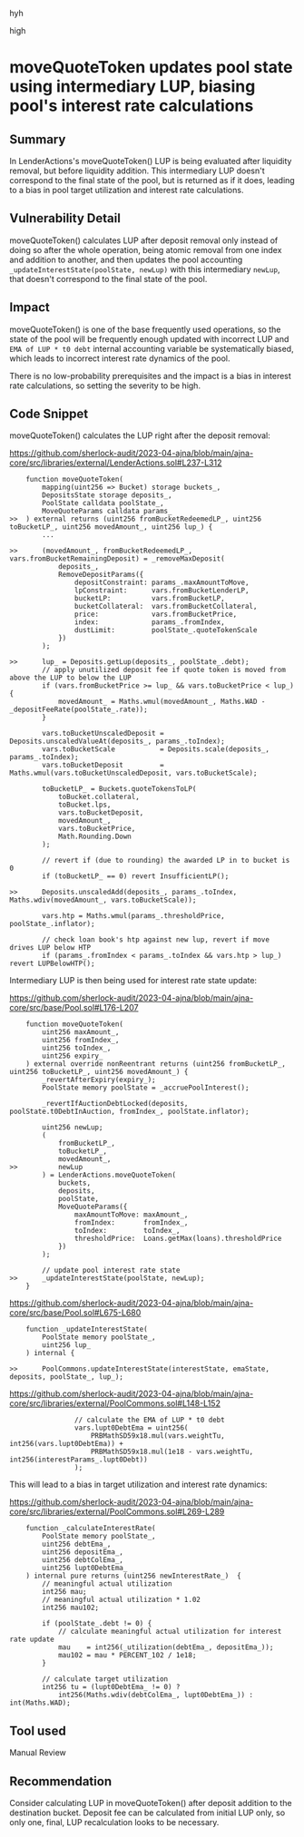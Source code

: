 hyh

high

# moveQuoteToken updates pool state using intermediary LUP, biasing pool's interest rate calculations

## Summary

In LenderActions's moveQuoteToken() LUP is being evaluated after liquidity removal, but before liquidity addition. This intermediary LUP doesn't correspond to the final state of the pool, but is returned as if it does, leading to a bias in pool target utilization and interest rate calculations.

## Vulnerability Detail

moveQuoteToken() calculates LUP after deposit removal only instead of doing so after the whole operation, being atomic removal from one index and addition to another, and then updates the pool accounting `_updateInterestState(poolState, newLup)` with this intermediary `newLup`, that doesn't correspond to the final state of the pool.

## Impact

moveQuoteToken() is one of the base frequently used operations, so the state of the pool will be frequently enough updated with incorrect LUP and `EMA of LUP * t0 debt` internal accounting variable be systematically biased, which leads to incorrect interest rate dynamics of the pool.

There is no low-probability prerequisites and the impact is a bias in interest rate calculations, so setting the severity to be high.

## Code Snippet

moveQuoteToken() calculates the LUP right after the deposit removal:

https://github.com/sherlock-audit/2023-04-ajna/blob/main/ajna-core/src/libraries/external/LenderActions.sol#L237-L312

```solidity
    function moveQuoteToken(
        mapping(uint256 => Bucket) storage buckets_,
        DepositsState storage deposits_,
        PoolState calldata poolState_,
        MoveQuoteParams calldata params_
>>  ) external returns (uint256 fromBucketRedeemedLP_, uint256 toBucketLP_, uint256 movedAmount_, uint256 lup_) {
        ...

>>      (movedAmount_, fromBucketRedeemedLP_, vars.fromBucketRemainingDeposit) = _removeMaxDeposit(
            deposits_,
            RemoveDepositParams({
                depositConstraint: params_.maxAmountToMove,
                lpConstraint:      vars.fromBucketLenderLP,
                bucketLP:          vars.fromBucketLP,
                bucketCollateral:  vars.fromBucketCollateral,
                price:             vars.fromBucketPrice,
                index:             params_.fromIndex,
                dustLimit:         poolState_.quoteTokenScale
            })
        );

>>      lup_ = Deposits.getLup(deposits_, poolState_.debt);
        // apply unutilized deposit fee if quote token is moved from above the LUP to below the LUP
        if (vars.fromBucketPrice >= lup_ && vars.toBucketPrice < lup_) {
            movedAmount_ = Maths.wmul(movedAmount_, Maths.WAD - _depositFeeRate(poolState_.rate));
        }

        vars.toBucketUnscaledDeposit = Deposits.unscaledValueAt(deposits_, params_.toIndex);
        vars.toBucketScale           = Deposits.scale(deposits_, params_.toIndex);
        vars.toBucketDeposit         = Maths.wmul(vars.toBucketUnscaledDeposit, vars.toBucketScale);

        toBucketLP_ = Buckets.quoteTokensToLP(
            toBucket.collateral,
            toBucket.lps,
            vars.toBucketDeposit,
            movedAmount_,
            vars.toBucketPrice,
            Math.Rounding.Down
        );

        // revert if (due to rounding) the awarded LP in to bucket is 0
        if (toBucketLP_ == 0) revert InsufficientLP();

>>      Deposits.unscaledAdd(deposits_, params_.toIndex, Maths.wdiv(movedAmount_, vars.toBucketScale));

        vars.htp = Maths.wmul(params_.thresholdPrice, poolState_.inflator);

        // check loan book's htp against new lup, revert if move drives LUP below HTP
        if (params_.fromIndex < params_.toIndex && vars.htp > lup_) revert LUPBelowHTP();
```

Intermediary LUP is then being used for interest rate state update:

https://github.com/sherlock-audit/2023-04-ajna/blob/main/ajna-core/src/base/Pool.sol#L176-L207

```solidity
    function moveQuoteToken(
        uint256 maxAmount_,
        uint256 fromIndex_,
        uint256 toIndex_,
        uint256 expiry_
    ) external override nonReentrant returns (uint256 fromBucketLP_, uint256 toBucketLP_, uint256 movedAmount_) {
        _revertAfterExpiry(expiry_);
        PoolState memory poolState = _accruePoolInterest();

        _revertIfAuctionDebtLocked(deposits, poolState.t0DebtInAuction, fromIndex_, poolState.inflator);

        uint256 newLup;
        (
            fromBucketLP_,
            toBucketLP_,
            movedAmount_,
>>          newLup
        ) = LenderActions.moveQuoteToken(
            buckets,
            deposits,
            poolState,
            MoveQuoteParams({
                maxAmountToMove: maxAmount_,
                fromIndex:       fromIndex_,
                toIndex:         toIndex_,
                thresholdPrice:  Loans.getMax(loans).thresholdPrice
            })
        );

        // update pool interest rate state
>>      _updateInterestState(poolState, newLup);
    }
```

https://github.com/sherlock-audit/2023-04-ajna/blob/main/ajna-core/src/base/Pool.sol#L675-L680

```solidity
    function _updateInterestState(
        PoolState memory poolState_,
        uint256 lup_
    ) internal {

>>      PoolCommons.updateInterestState(interestState, emaState, deposits, poolState_, lup_);
```

https://github.com/sherlock-audit/2023-04-ajna/blob/main/ajna-core/src/libraries/external/PoolCommons.sol#L148-L152

```solidity
                // calculate the EMA of LUP * t0 debt
                vars.lupt0DebtEma = uint256(
                    PRBMathSD59x18.mul(vars.weightTu, int256(vars.lupt0DebtEma)) +
                    PRBMathSD59x18.mul(1e18 - vars.weightTu, int256(interestParams_.lupt0Debt))
                );
```

This will lead to a bias in target utilization and interest rate dynamics:

https://github.com/sherlock-audit/2023-04-ajna/blob/main/ajna-core/src/libraries/external/PoolCommons.sol#L269-L289

```solidity
    function _calculateInterestRate(
        PoolState memory poolState_,
        uint256 debtEma_,
        uint256 depositEma_,
        uint256 debtColEma_,
        uint256 lupt0DebtEma_
    ) internal pure returns (uint256 newInterestRate_)  {
        // meaningful actual utilization
        int256 mau;
        // meaningful actual utilization * 1.02
        int256 mau102;

        if (poolState_.debt != 0) {
            // calculate meaningful actual utilization for interest rate update
            mau    = int256(_utilization(debtEma_, depositEma_));
            mau102 = mau * PERCENT_102 / 1e18;
        }

        // calculate target utilization
        int256 tu = (lupt0DebtEma_ != 0) ? 
            int256(Maths.wdiv(debtColEma_, lupt0DebtEma_)) : int(Maths.WAD);
```

## Tool used

Manual Review

## Recommendation

Consider calculating LUP in moveQuoteToken() after deposit addition to the destination bucket. Deposit fee can be calculated from initial LUP only, so only one, final, LUP recalculation looks to be necessary.